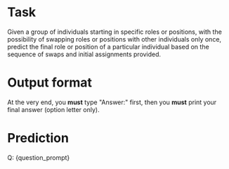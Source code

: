 # Task
Given a group of individuals starting in specific roles or positions, with the possibility of swapping roles or positions with other individuals only once, predict the final role or position of a particular individual based on the sequence of swaps and initial assignments provided.

# Output format
At the very end, you **must** type "Answer:" first, then you **must** print your final answer (option letter only).

# Prediction
Q: {question_prompt}